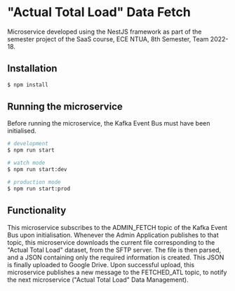 # "Actual Total Load" Data Fetch

Microservice developed using the NestJS framework as part of the semester project of the SaaS course, ECE NTUA, 8th Semester, Team 2022-18.

## Installation

```bash
$ npm install
```

## Running the microservice

Before running the microservice, the Kafka Event Bus must have been initialised.

```bash
# development
$ npm run start

# watch mode
$ npm run start:dev

# production mode
$ npm run start:prod
```

## Functionality

This microservice subscribes to the ADMIN_FETCH topic of the Kafka Event Bus upon initialisation. Whenever the Admin Application publishes to that topic, this microservice downloads the current file corresponding to the "Actual Total Load" dataset, from the SFTP server. The file is then parsed, and a JSON containing only the required information is created. This JSON is finally uploaded to Google Drive. Upon successful upload, this microservice publishes a new message to the FETCHED_ATL topic, to notify the next microservice ("Actual Total Load" Data Management).
